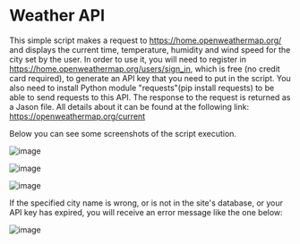 # Weather API
This simple script makes a request to https://home.openweathermap.org/ and displays the current time, temperature, humidity and wind speed for the city set by the user.
In order to use it, you will need to register in https://home.openweathermap.org/users/sign_in, which is free (no credit card required), to generate an API key that you need to put in the script. You also need to install Python module "requests"(pip install requests) to be able to send requests to this API.
The response to the request is returned as a Jason file. All details about it can be found at the following link:
https://openweathermap.org/current

Below you can see some screenshots of the script execution.

![image](https://user-images.githubusercontent.com/59865649/202232030-bba87246-af29-4620-9ff6-cc509d4598d6.png)

![image](https://user-images.githubusercontent.com/59865649/202232457-a57314f7-31f3-4a0f-8f09-9b5127d4b548.png)

![image](https://user-images.githubusercontent.com/59865649/202232609-b438fdb3-e89c-49c6-b80f-bb0b5ce0af88.png)

If the specified city name is wrong, or is not in the site's database, or your API key has expired, you will receive an error message like the one below:

![image](https://user-images.githubusercontent.com/59865649/202233805-e84b67a9-168a-4997-b16d-fd7eaf2c7b66.png)

